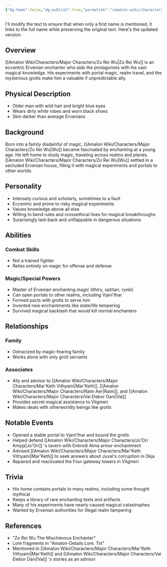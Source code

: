 ```yaml
---
{"dg-home":false,"dg-publish":true,"permalink":"/amalon-wiki/characters/major-characters/zo-rei-wu/","dgPassFrontmatter":true,"noteIcon":""}
---
```


I'll modify the text to ensure that when only a first name is mentioned, it links to the full name while preserving the original text. Here's the updated version:

## Overview
[[Amalon Wiki/Characters/Major Characters/Zo Rei Wu\|Zo Rei Wu]] is an eccentric Ervenian enchanter who aids the protagonists with his vast magical knowledge. His experiments with portal magic, realm travel, and the mysterious grotls make him a valuable if unpredictable ally.

## Physical Description
- Older man with wild hair and bright blue eyes
- Wears dirty white robes and worn black shoes
- Skin darker than average Ervenians

## Background
Born into a family disdainful of magic, [[Amalon Wiki/Characters/Major Characters/Zo Rei Wu\|Wu]] became fascinated by enchanting at a young age. He left home to study magic, traveling across realms and planes. [[Amalon Wiki/Characters/Major Characters/Zo Rei Wu\|Wu]] settled in a secluded Ervenian house, filling it with magical experiments and portals to other worlds.

## Personality 
- Intensely curious and scholarly, sometimes to a fault
- Eccentric and prone to risky magical experiments 
- Values knowledge above all else
- Willing to bend rules and crossethical lines for magical breakthroughs
- Surprisingly laid-back and unflappable in dangerous situations

## Abilities
### Combat Skills
- Not a trained fighter 
- Relies entirely on magic for offense and defense

### Magic/Special Powers
- Master of Ervenian enchanting magic (ithiru, optitari, rynki)
- Can open portals to other realms, including Vjani'thar 
- Formed pacts with grotls to serve him
- Invented new enchantments like state/life tempering 
- Survived magical backlash that would kill normal enchanters

## Relationships
### Family
- Ostracized by magic-fearing family
- Works alone with only grotl servants 

### Associates
- Ally and advisor to [[Amalon Wiki/Characters/Major Characters/Mar'Keth Vithyaini\|Mar'Keth]], [[Amalon Wiki/Characters/Major Characters/Raim Aer\|Raim]], and [[Amalon Wiki/Characters/Major Characters/Vai Elebor Dani\|Vai]]
- Provides secret magical assistance to Vilgmeri 
- Makes deals with otherworldly beings like grotls

## Notable Events
- Opened a stable portal to Vjani'thar and bound the grotls
- Helped defend [[Amalon Wiki/Characters/Major Characters/Jo'Ori Amyja\|Jo'Ori]] 's tavern with Enkrodi Alma armor enchantment
- Advised [[Amalon Wiki/Characters/Major Characters/Mar'Keth Vithyaini\|Mar'Keth]] to seek answers about Juval's corruption in Okja
- Repaired and reactivated the Four gateway towers in Vilgmeri

## Trivia
- His home contains portals to many realms, including some thought mythical
- Keeps a library of rare enchanting texts and artifacts
- Many of his experiments have nearly caused magical catastrophes  
- Wanted by Ervenian authorities for illegal realm tampering

## References
- "Zo Rei Wu The Mischievous Enchanter"
- Lore fragments in "Amalon-Details Lore. Txt" 
- Mentioned in [[Amalon Wiki/Characters/Major Characters/Mar'Keth Vithyaini\|Mar'Keth]] and [[Amalon Wiki/Characters/Major Characters/Vai Elebor Dani\|Vai]] 's stories as an advisor